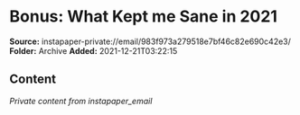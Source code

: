 # Bonus: What Kept me Sane in 2021

**Source:** instapaper-private://email/983f973a279518e7bf46c82e690c42e3/
**Folder:** Archive
**Added:** 2021-12-21T03:22:15




## Content
*Private content from instapaper_email*
